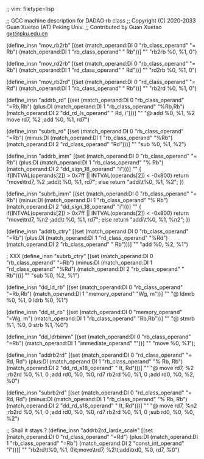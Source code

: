 ;; vim: filetype=lisp

;; GCC machine description for DADAO rb class
;; Copyright (C) 2020-2033 Guan Xuetao (AT) Peking Univ.
;; Contributed by Guan Xuetao <gxt@pku.edu.cn>

(define_insn "mov_rb2rb"
  [(set (match_operand:DI 0 "rb_class_operand" "= Rb")
        (match_operand:DI 1 "rb_class_operand" "  Rb"))]
	""
	"rb2rb	%0, %1, 0")

(define_insn "mov_rd2rb"
  [(set (match_operand:DI 0 "rb_class_operand" "= Rb")
        (match_operand:DI 1 "rd_class_operand" "  Rd"))]
	""
	"rd2rb	%0, %1, 0")

(define_insn "mov_rb2rd"
  [(set (match_operand:DI 0 "rd_class_operand" "= Rd")
        (match_operand:DI 1 "rb_class_operand" "  Rb"))]
	""
	"rb2rd	%0, %1, 0")

(define_insn "addrb_rd"
  [(set      (match_operand:DI 0 "rb_class_operand" "=Rb,Rb")
    (plus:DI (match_operand:DI 1 "rb_class_operand" "%Rb,Rb")
             (match_operand:DI 2 "dd_rd_ls_operand" " Rd, i")))]
	""
	"@
	add	%0, %1, %2
	move	rd7, %2	\;add	%0, %1, rd7")

(define_insn "subrb_rd"
  [(set      (match_operand:DI 0 "rb_class_operand" "=Rb")
   (minus:DI (match_operand:DI 1 "rb_class_operand" "%Rb")
             (match_operand:DI 2 "rd_class_operand" "Rd")))]
	""
	"sub	%0, %1, %2")

(define_insn "addrb_imm"
  [(set       (match_operand:DI 0 "rb_class_operand"  "= Rb")
     (plus:DI (match_operand:DI 1 "rb_class_operand"  "% Rb")
              (match_operand:DI 2 "dd_sign_18_operand"   "i")))]
  	""
	{
        if(INTVAL(operands[2]) > 0x7ff || INTVAL(operands[2]) < -0x800)
                return "move\trd7, %2 \;add\t %0, %1, rd7";
        else
                return "addi\t%0, %1, %2";
	})

(define_insn "subrb_imm"
  [(set       (match_operand:DI 0 "rb_class_operand"  "= Rb")
    (minus:DI (match_operand:DI 1 "rb_class_operand"  "% Rb")
              (match_operand:DI 2 "dd_sign_18_operand"   "i")))]
  	""
	{
        if(INTVAL(operands[2]) > 0x7ff || INTVAL(operands[2]) < -0x800)
                return "move\trd7, %n2 \;add\t %0, %1, rd7";
        else
                return "addi\t%0, %1, %n2";
        })


(define_insn "addrb_ctry"
  [(set      (match_operand:DI 0 "rb_class_operand"  "=Rb")
    (plus:DI (match_operand:DI 1 "rd_class_operand"  "%Rd")
             (match_operand:DI 2 "rb_class_operand"  " Rb")))]
	""
	"add	%0, %2, %1")

; XXX
(define_insn "subrb_ctry"
  [(set      (match_operand:DI 0 "rb_class_operand"  "=Rb")
   (minus:DI (match_operand:DI 1 "rd_class_operand"  "%Rd")
             (match_operand:DI 2 "rb_class_operand"  " Rb")))]
	""
	"sub	%0, %2, %1")

(define_insn "dd_ld_rb"
  [(set (match_operand:DI 0 "rb_class_operand" "=Rb,Rb")
        (match_operand:DI 1 "memory_operand"    "Wg, m"))]
	""
	"@
	ldmrb	%0, %1, 0
	ldrb	%0, %1")

(define_insn "dd_st_rb"
  [(set (match_operand:DI 0 "memory_operand"  "=Wg, m")
        (match_operand:DI 1 "rb_class_operand" "Rb,Rb"))]
	""
	"@
	stmrb	%1, %0, 0
	strb	%1, %0")

(define_insn "dd_ldrbimm"
  [(set (match_operand:DI 0 "rb_class_operand" "=Rb")
        (match_operand:DI 1 "immediate_operand" ""))]
	""
	"move	%0, %1");

(define_insn "addrb2rd"
  [(set      (match_operand:DI 0 "rd_class_operand"  "= Rd, Rd")
    (plus:DI (match_operand:DI 1 "rb_class_operand"  "% Rb, Rb")
	     (match_operand:DI 2 "dd_rd_s18_operand" "  It, Rd")))]
	""
	"@
	move	rd7, %2		\;rb2rd	%0, %1, 0	\;add	rd0, %0, %0, rd7
	rb2rd	%0, %1, 0	\;add   rd0, %0, %2, %0")


(define_insn "subrb2rd"
  [(set      (match_operand:DI 0 "rd_class_operand"  "= Rd, Rd")
   (minus:DI (match_operand:DI 1 "rb_class_operand"  "% Rb, Rb")
	     (match_operand:DI 2 "dd_rd_s18_operand" "  It, Rd")))]
	""
        "@
	move	rd7, %n2	\;rb2rd	%0, %1, 0	\;add	rd0, %0, %0, rd7
	rb2rd	%0, %1, 0	\;sub	rd0, %0, %0, %2")


;; Shall it stays ?
(define_insn "addrb2rd_larde_scale"
  [(set      (match_operand:DI 0 "rd_class_operand" "=Rd")
    (plus:DI (match_operand:DI 1 "rb_class_operand" "=Rb")
             (match_operand:DI 2 "const_int_operand"  "i")))]
	""
	"rb2rd\t%0, %1, 0\t\;move\trd7, %2\t\;add\trd0, %0, rd7, %0")
